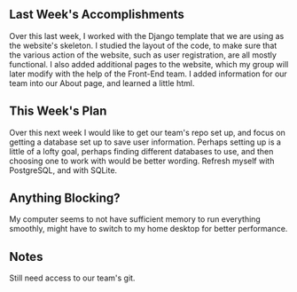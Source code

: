 ## Last Week's Accomplishments

Over this last week, I worked with the Django template that we are using as the website's skeleton. I studied the layout of the code, to make sure that
the various action of the website, such as user registration, are all mostly functional. I also added additional pages to the website, which my 
group will later modify with the help of the Front-End team. I added information for our team into our About page, and learned a little html. 

## This Week's Plan

Over this next week I would like to get our team's repo set up, and focus on getting a database set up to save user information. Perhaps setting up
is a little of a lofty goal, perhaps finding different databases to use, and then choosing one to work with would be better wording. Refresh myself
with PostgreSQL, and with SQLite. 

## Anything Blocking?

My computer seems to not have sufficient memory to run everything smoothly, might have to switch to my home desktop for better performance. 

## Notes

Still need access to our team's git. 